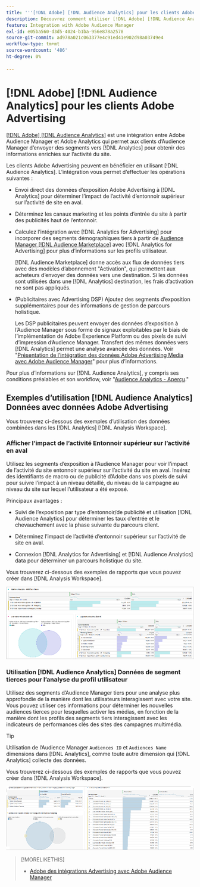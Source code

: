 ```yaml
---
title: '''[!DNL Adobe] [!DNL Audience Analytics] pour les clients Adobe Advertising'
description: Découvrez comment utiliser [!DNL Adobe] [!DNL Audience Analytics] pour les cas d’utilisation publicitaire
feature: Integration with Adobe Audience Manager
exl-id: e05ba560-d3d5-4024-b1ba-956e878a2578
source-git-commit: ad978a021c063377e4c91ed41e902d98a03749e4
workflow-type: tm+mt
source-wordcount: '486'
ht-degree: 0%

---
```


# [!DNL Adobe] [!DNL Audience Analytics] pour les clients Adobe Advertising

[[!DNL Adobe] [!DNL Audience Analytics]](https://experienceleague.adobe.com/docs/analytics/integration/audience-analytics/mc-audiences-aam.html) est une intégration entre Adobe Audience Manager et Adobe Analytics qui permet aux clients d’Audience Manager d’envoyer des segments vers [!DNL Analytics] pour obtenir des informations enrichies sur l’activité du site.

Les clients Adobe Advertising peuvent en bénéficier en utilisant [!DNL Audience Analytics]. L’intégration vous permet d’effectuer les opérations suivantes :

* Envoi direct des données d’exposition Adobe Advertising à [!DNL Analytics] pour déterminer l’impact de l’activité d’entonnoir supérieur sur l’activité de site en aval.

* Déterminez les canaux marketing et les points d’entrée du site à partir des publicités haut de l’entonnoir.

* Calculez l’intégration avec [!DNL Analytics for Advertising] pour incorporer des segments démographiques tiers à partir de [Audience Manager [!DNL Audience Marketplace]](https://experienceleague.adobe.com/docs/audience-manager/user-guide/features/audience-marketplace/audience-marketplace.html) avec [!DNL Analytics for Advertising] pour plus d’informations sur les profils utilisateur.

   [!DNL Audience Marketplace] donne accès aux flux de données tiers avec des modèles d’abonnement &quot;Activation&quot;, qui permettent aux acheteurs d’envoyer des données vers une destination. Si les données sont utilisées dans une [!DNL Analytics] destination, les frais d’activation ne sont pas appliqués.

* (Publicitaires avec Advertising DSP) Ajoutez des segments d’exposition supplémentaires pour des informations de gestion de parcours holistique.

   Les DSP publicitaires peuvent envoyer des données d’exposition à l’Audience Manager sous forme de signaux exploitables par le biais de l’implémentation de Adobe Experience Platform ou des pixels de suivi d’impression d’Audience Manager. Transfert des mêmes données vers [!DNL Analytics] permet une analyse avancée des données. Voir &quot;[Présentation de l’intégration des données Adobe Advertising Media avec Adobe Audience Manager](/help/integrations/audience-manager/media-data-integration/overview.md)&quot; pour plus d’informations.

Pour plus d’informations sur [!DNL Audience Analytics], y compris ses conditions préalables et son workflow, voir &quot;[Audience Analytics - Aperçu](https://experienceleague.adobe.com/docs/analytics/integration/audience-analytics/mc-audiences-aam.html).&quot;

## Exemples d’utilisation [!DNL Audience Analytics] Données avec données Adobe Advertising

Vous trouverez ci-dessous des exemples d’utilisation des données combinées dans les [!DNL Analytics] [!DNL Analysis Workspace].

### Afficher l’impact de l’activité Entonnoir supérieur sur l’activité en aval

Utilisez les segments d’exposition à l’Audience Manager pour voir l’impact de l’activité du site entonnoir supérieur sur l’activité du site en aval. Insérez des identifiants de macro ou de publicité d’Adobe dans vos pixels de suivi pour suivre l’impact à un niveau détaillé, du niveau de la campagne au niveau du site sur lequel l’utilisateur a été exposé.

Principaux avantages :

* Suivi de l’exposition par type d’entonnoir/de publicité et utilisation [!DNL Audience Analytics] pour déterminer les taux d’entrée et le chevauchement avec la phase suivante du parcours client.

* Déterminez l’impact de l’activité d’entonnoir supérieur sur l’activité de site en aval.

* Connexion [!DNL Analytics for Advertising]<!-- which doesn't include the last exposure event --> et [!DNL Audience Analytics] data <!-- (which includes the user's last exposure event) --> pour déterminer un parcours holistique du site.

Vous trouverez ci-dessous des exemples de rapports que vous pouvez créer dans [!DNL Analysis Workspace].

![Afficher l’impact de l’activité entonnoir supérieur sur l’activité du site en aval](/help/integrations/assets/audience-analytics-upper-funnel-exposure.png)

### Utilisation [!DNL Audience Analytics] Données de segment tierces pour l’analyse du profil utilisateur

Utilisez des segments d’Audience Manager tiers pour une analyse plus approfondie de la manière dont les utilisateurs interagissent avec votre site. Vous pouvez utiliser ces informations pour déterminer les nouvelles audiences tierces pour lesquelles activer les médias, en fonction de la manière dont les profils des segments tiers interagissent avec les indicateurs de performances clés des sites des campagnes multimédia.

>[!TIP]
> Utilisation de l’Audience Manager `Audiences ID` et `Audiences Name` dimensions dans [!DNL Analytics], comme toute autre dimension qui [!DNL Analytics] collecte des données.

Vous trouverez ci-dessous des exemples de rapports que vous pouvez créer dans [!DNL Analysis Workspace].

![Utilisation de segments tiers pour enrichir l’analyse des profils utilisateur](/help/integrations/assets/audience-analytics-third-party-report.png)

>[!MORELIKETHIS]
>
>* [Adobe des intégrations Advertising avec Adobe Audience Manager](/help/integrations/audience-manager/overview.md)

